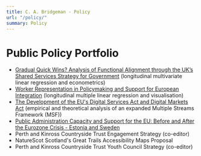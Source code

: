 ```yaml
---
title: C. A. Bridgeman - Policy
url: "/policy/"
summary: Policy
---
```


# Public Policy Portfolio

- [Gradual Quick Wins? Analysis of Functional Alignment through the UK’s Shared Services Strategy for Government](/pgdiss.pdf) (longitudinal multivariate linear regression and econometrics)
- [Worker Representation in Policymaking and Support for European Integration](/ugdiss.pdf) (longitudinal multiple linear regression and visualisation)
- [The Development of the EU's Digital Services Act and Digital Markets Act](/eu-dsa-development.pdf) (empirical and theoretical analysis of an expanded Multiple Streams Framework (MSF))
- [Public Administration Capacity and Support for the EU:
Before and After the Eurozone Crisis - Estonia and Sweden](/eupublicadmin.pdf)
- Perth and Kinross Countryside Trust Engagement Strategy (co-editor)
- NatureScot Scotland's Great Trails Accessibility Maps Proposal
- Perth and Kinross Countryside Trust Youth Council Strategy (co-editor)

